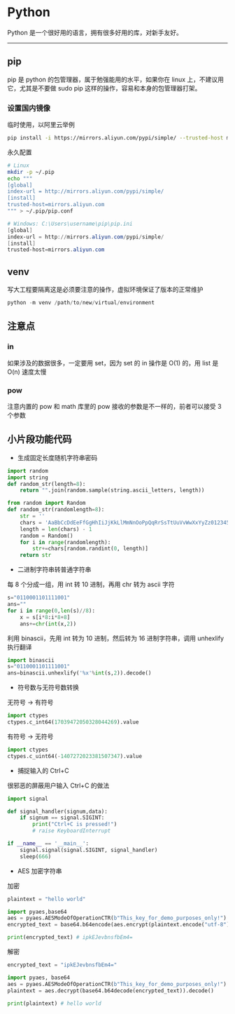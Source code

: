 # Python

Python 是一个很好用的语言，拥有很多好用的库，对新手友好。

---

## pip

pip 是 python 的包管理器，属于勉强能用的水平，如果你在 linux 上，不建议用它，尤其是不要做 sudo pip 这样的操作，容易和本身的包管理器打架。

### 设置国内镜像

临时使用，以阿里云举例

```bash
pip install -i https://mirrors.aliyun.com/pypi/simple/ --trusted-host mirrors.aliyun.com
```

永久配置

```bash
# Linux
mkdir -p ~/.pip
echo """
[global]
index-url = http://mirrors.aliyun.com/pypi/simple/
[install]
trusted-host=mirrors.aliyun.com
""" > ~/.pip/pip.conf
```

```powershell
# Windows: C:\Users\username\pip\pip.ini
[global]
index-url = http://mirrors.aliyun.com/pypi/simple/
[install]
trusted-host=mirrors.aliyun.com
```

## venv

写大工程要隔离这是必须要注意的操作，虚拟环境保证了版本的正常维护

```python
python -m venv /path/to/new/virtual/environment
```

## 注意点

### in

如果涉及的数据很多，一定要用 set，因为 set 的 in 操作是 O(1) 的，用 list 是 O(n) 速度太慢

### pow

注意内置的 pow 和 math 库里的 pow 接收的参数是不一样的，前者可以接受 3 个参数


## 小片段功能代码

- 生成固定长度随机字符串密码

```python
import random
import string
def random_str(length=8):
    return "".join(random.sample(string.ascii_letters, length))
```

```python
from random import Random
def random_str(randomlength=8):
    str = ''
    chars = 'AaBbCcDdEeFfGgHhIiJjKkLlMmNnOoPpQqRrSsTtUuVvWwXxYyZz0123456789'
    length = len(chars) - 1
    random = Random()
    for i in range(randomlength):
        str+=chars[random.randint(0, length)]
    return str
```

- 二进制字符串转普通字符串

每 8 个分成一组，用 int 转 10 进制，再用 chr 转为 ascii 字符
```python
s="0110001101111001"
ans=""
for i in range(0,len(s)//8):
    x = s[i*8:i*8+8]
    ans+=chr(int(x,2))
```

利用 binascii，先用 int 转为 10 进制，然后转为 16 进制字符串，调用 unhexlify 执行翻译

```python
import binascii
s="0110001101111001"
ans=binascii.unhexlify('%x'%int(s,2)).decode()
```

- 符号数与无符号数转换

无符号 -> 有符号
```python
import ctypes
ctypes.c_int64(17039472050328044269).value
```

有符号 -> 无符号

```python
import ctypes
ctypes.c_uint64(-1407272023381507347).value
```

- 捕捉输入的 Ctrl+C

很邪恶的屏蔽用户输入 Ctrl+C 的做法

```python
import signal

def signal_handler(signum,data):
    if signum == signal.SIGINT:
        print("Ctrl+C is pressed!")
        # raise KeyboardInterrupt

if __name__ == '__main__':
    signal.signal(signal.SIGINT, signal_handler)
    sleep(666)
```

- AES 加密字符串

加密
```python
plaintext = "hello world"

import pyaes,base64
aes = pyaes.AESModeOfOperationCTR(b"This_key_for_demo_purposes_only!")
encrypted_text = base64.b64encode(aes.encrypt(plaintext.encode("utf-8")))

print(encrypted_text) # ipkEJevbnsfbEm4=
```

解密
```python
encrypted_text = "ipkEJevbnsfbEm4="

import pyaes, base64
aes = pyaes.AESModeOfOperationCTR(b"This_key_for_demo_purposes_only!")
plaintext = aes.decrypt(base64.b64decode(encrypted_text)).decode()

print(plaintext) # hello world
```
